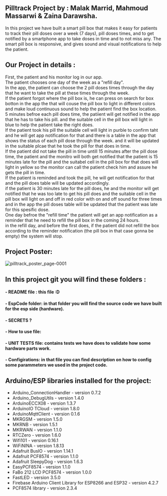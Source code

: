 ## Pilltrack Project by : Malak Marrid, Mahmoud Massarwi & Zaina Darawsha.
In this project we have built a smart pill box that makes it easy for patients to track their pill doses over a week (7 days), pill doses times, and to get 
notified by a smartphone app to take doses in time and to not miss any.
The smart pill box is responsive, and gives sound and visual notifications to help the patient. 

## Our Project in details :
First, the patient and his monitor log in our app.\
The patient chooses one day of the week as a "refill day".\
In the app, the patient can choose the 2 pill doses times through the day that he want to take the pill at these times through the week.\
If the patient forgot where the pill box is, he can press on search for box botton in the app the that will couse the pill box to light in different colors 
and make loud continuous sound to help the patient find the box location.\
5 minutes befroe each pill does time, the patiient will get notified in the app that he has to take his pill. and the suitable cell in the pill box will light in blue to help the patient take the right does.\
If the patient took his pill the suitable cell will light in purble to confirm taht and he will get app notification for that and there is a table in the app that shows the status of each pill dose through the week. and it will be updated in the suitable plcae that he took the pill for that does in time.\
If the patient did not take the pill in time untill 15 minutes after the pill dose time, the patient and the monitro will both get notified that the patient is 15 minutes late for the pill and the suitabel cell in the pill box for that does will light in yellow so the monitor can call the patient check him and assure he gets the pill in time.\
If the patient is reminded and took the pill, he will get notification for that and the pill does table will be updated accordingly.\
if the patient is 30 minutes late for the pill does, he and the monitor will get notified that he was too late to get his pill does and the suitable cell
in the pill box will light on and off in red color with on and off sound for three times and in the app the pill doses table will be updated that the patient
was late for this spesific dose.\
One day befroe the "refill time" the patient will get an app notification as a reminder that he need to refill the pill box in the coming 24 hours.\
in the refill day, and before the first does, if the patient did not refill the box according to the reminder notification (the pill box in that case gonna be empty) the system will stop.

## Project Poster:
![pilltrack_poster_page-0001](https://user-images.githubusercontent.com/116976579/219964681-bfead2e6-48d1-4b6d-91fa-6e38bef64aa1.jpg)

## In this project git you will find these folders :
#### - README file : this file :D
#### - EspCode folder: in that folder you will find the source code we have built for the esp side (hardware).
#### - SECRETS ?
#### - How to use file:
#### - UNIT TESTS file: contains tests we have does to validate how some hardware parts work.
#### - Configirations: in that file you can find description on how to config some parammeters we used in the project code.

## Arduino/ESP libraries installed for the project:
* Arduino_ConnectionHandler - version 0.7.2
* Arduino_DebugUtils - version 1.4.0
* ArduinoECCX08 - version 1.3.7
* ArduinoIO TCloud - version 1.8.0
* ArduinoMqttClient - version 0.1.6
* MKRGSM - version 1.5.0
* MKRNB - version 1.5.1
* MKRWAN - version 1.1.0
* RTCZero - version 1.6.0
* Wifi101 - version 0.16.1
* WiFiNINA - version 1.8.13
* Adafruit BusIO - version 1.14.1
* Adafruit PCF8574 - version 1.1.0
* Adafruit SleepyDog - version 1.6.3
* EasyPCF8574 - version 1.1.0
* FaBo 212 LCD PCF8574 - version 1.0.0
* FastLED - version 3.5.0
* Firebase Arduino Client Library for ESP8266 and ESP32 - version 4.2.7
* PCF8574 library - version 2.3.4
